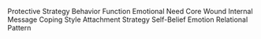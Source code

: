 Protective Strategy
Behavior Function
Emotional Need
Core Wound
Internal Message
Coping Style
Attachment Strategy
Self-Belief
Emotion
Relational Pattern